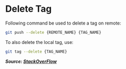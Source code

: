 # Delete Tag

Following command be used to delete a tag on remote:

```bash
git push --delete {REMOTE_NAME} {TAG_NAME}
```

To also delete the local tag, use:

```bash
git tag --delete {TAG_NAME}
```

***Source: [StackOverFlow](https://stackoverflow.com/a/5480292)***

